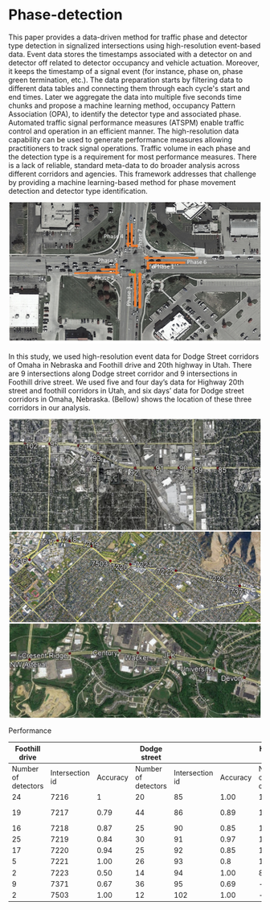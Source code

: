 # Phase-detection

This paper provides a data-driven method for traffic phase and detector type detection in signalized intersections using high-resolution event-based data. Event data stores the timestamps associated with a detector on and detector off related to detector occupancy and vehicle actuation. Moreover, it keeps the timestamp of a signal event (for instance, phase on, phase green termination, etc.). The data preparation starts by filtering data to different data tables and connecting them through each cycle's start and end times. Later we aggregate the data into multiple five seconds time chunks and propose a machine learning method, occupancy Pattern Association (OPA), to identify the detector type and associated phase. Automated traffic signal performance measures (ATSPM) enable traffic control and operation in an efficient manner. The high-resolution data capability can be used to generate performance measures allowing practitioners to track signal operations. Traffic volume in each phase and the detection type is a requirement for most performance measures. There is a lack of reliable, standard meta-data to do broader analysis across different corridors and agencies. This framework addresses that challenge by providing a machine learning-based method for phase movement detection and detector type identification.

<p align="center">
  <img src="phase.png" width="500"/>
</p>




In this study, we used high-resolution event data for Dodge Street corridors of Omaha in Nebraska and Foothill drive and 20th highway in Utah. There are 9 intersections along Dodge street corridor and 9 intersections in Foothill drive street. We used five and four day’s data for Highway 20th street and foothill corridors in Utah, and six days’ data for Dodge street corridors in Omaha, Nebraska. (Bellow) shows the location of these three corridors in our analysis.
<p align="center">
  <img src="dodge.png.jpg" width="500"/>
  <img src="foothil.png" width="500"/>
  <img src="20.png.jpg" width="500"/>
</p>



Performance 

|    Foothill drive          |                        |                 | Dodge street               |                        |                 | Highway 20                 |                         |                 |
|----------------------------|------------------------|-----------------|----------------------------|------------------------|-----------------|----------------------------|-------------------------|-----------------|
|     Number of detectors    |     Intersection id    |     Accuracy    |     Number of detectors    |     Intersection id    |     Accuracy    |     Number of detectors    |     Intersection id     |     Accuracy    |
|     24                     |     7216               |     1           |     20                     |     85                 |     1.00        |     16                     |     Century             |     0.87        |
|     19                     |     7217               |     0.79        |     44                     |     86                 |     0.89        |     14                     |     Crescent Ridge      |     0.86        |
|     16                     |     7218               |     0.87        |     25                     |     90                 |     0.85        |     17                     |     Devon               |     0.59        |
|     25                     |     7219               |     0.84        |     30                     |     91                 |     0.97        |     14                     |     JFK                 |     0.79        |
|     17                     |     7220               |     0.94        |     25                     |     92                 |     0.85        |     19                     |     NW Arterial         |     0.79        |
|     5                      |     7221               |     1.00        |     26                     |     93                 |     0.8         |     15                     |           University    |     0.73        |
|     2                      |     7223               |     0.50        |     14                     |     94                 |     1.00        |     8                      |     Wacker              |     0.75        |
|     9                      |     7371               |     0.67        |     36                     |     95                 |     0.69        |     -                      |     -                   |     -           |
|     2                      |     7503               |     1.00        |     12                     |     102                |     1.00        |     -                      |     -                   |     -           |
